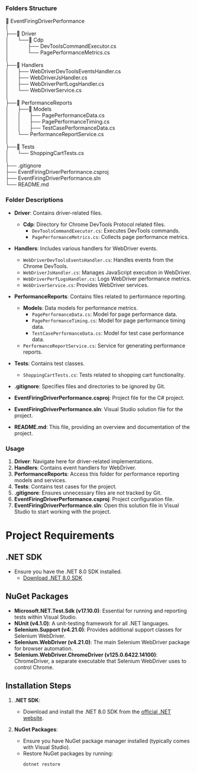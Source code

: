 ### Folders Structure

📁&nbsp;EventFiringDriverPerformance   
│   
├──📁&nbsp;Driver   
│&nbsp;&nbsp;&nbsp;&nbsp;&nbsp;&nbsp;└──📁&nbsp;Cdp   
│&nbsp;&nbsp;&nbsp;&nbsp;&nbsp;&nbsp;&nbsp;&nbsp;&nbsp;&nbsp;&nbsp;&nbsp;&nbsp;├──&nbsp;DevToolsCommandExecutor.cs   
│&nbsp;&nbsp;&nbsp;&nbsp;&nbsp;&nbsp;&nbsp;&nbsp;&nbsp;&nbsp;&nbsp;&nbsp;&nbsp;└──&nbsp;PagePerformanceMetrics.cs   
│   
├──📁&nbsp;Handlers   
│&nbsp;&nbsp;&nbsp;&nbsp;&nbsp;&nbsp;├──&nbsp;WebDriverDevToolsEventsHandler.cs   
│&nbsp;&nbsp;&nbsp;&nbsp;&nbsp;&nbsp;├──&nbsp;WebDriverJsHandler.cs   
│&nbsp;&nbsp;&nbsp;&nbsp;&nbsp;&nbsp;├──&nbsp;WebDriverPerfLogsHandler.cs   
│&nbsp;&nbsp;&nbsp;&nbsp;&nbsp;&nbsp;└──&nbsp;WebDriverService.cs   
│   
├──📁&nbsp;PerformanceReports   
│&nbsp;&nbsp;&nbsp;&nbsp;&nbsp;&nbsp;├──📁&nbsp;Models   
│&nbsp;&nbsp;&nbsp;&nbsp;&nbsp;&nbsp;│&nbsp;&nbsp;&nbsp;&nbsp;&nbsp;&nbsp;├──&nbsp;PagePerformanceData.cs   
│&nbsp;&nbsp;&nbsp;&nbsp;&nbsp;&nbsp;│&nbsp;&nbsp;&nbsp;&nbsp;&nbsp;&nbsp;├──&nbsp;PagePerformanceTiming.cs   
│&nbsp;&nbsp;&nbsp;&nbsp;&nbsp;&nbsp;│&nbsp;&nbsp;&nbsp;&nbsp;&nbsp;&nbsp;├──&nbsp;TestCasePerformanceData.cs   
│&nbsp;&nbsp;&nbsp;&nbsp;&nbsp;&nbsp;└──&nbsp;PerformanceReportService.cs   
│   
├──📁&nbsp;Tests   
│&nbsp;&nbsp;&nbsp;&nbsp;&nbsp;&nbsp;└──&nbsp;ShoppingCartTests.cs   
│   
├──&nbsp;.gitignore   
├──&nbsp;EventFiringDriverPerformance.csproj   
├──&nbsp;EventFiringDriverPerformance.sln   
└──&nbsp;README.md   




### Folder Descriptions

- **Driver**: Contains driver-related files.
  - **Cdp**: Directory for Chrome DevTools Protocol related files.
    - `DevToolsCommandExecutor.cs`: Executes DevTools commands.
    - `PagePerformanceMetrics.cs`: Collects page performance metrics.

- **Handlers**: Includes various handlers for WebDriver events.
  - `WebDriverDevToolsEventsHandler.cs`: Handles events from the Chrome DevTools.
  - `WebDriverJsHandler.cs`: Manages JavaScript execution in WebDriver.
  - `WebDriverPerfLogsHandler.cs`: Logs WebDriver performance metrics.
  - `WebDriverService.cs`: Provides WebDriver services.

- **PerformanceReports**: Contains files related to performance reporting.
  - **Models**: Data models for performance metrics.
    - `PagePerformanceData.cs`: Model for page performance data.
    - `PagePerformanceTiming.cs`: Model for page performance timing data.
    - `TestCasePerformanceData.cs`: Model for test case performance data.
  - `PerformanceReportService.cs`: Service for generating performance reports.

- **Tests**: Contains test classes.
  - `ShoppingCartTests.cs`: Tests related to shopping cart functionality.

- **.gitignore**: Specifies files and directories to be ignored by Git.
- **EventFiringDriverPerformance.csproj**: Project file for the C# project.
- **EventFiringDriverPerformance.sln**: Visual Studio solution file for the project.
- **README.md**: This file, providing an overview and documentation of the project.

### Usage

1. **Driver**: Navigate here for driver-related implementations.
2. **Handlers**: Contains event handlers for WebDriver.
3. **PerformanceReports**: Access this folder for performance reporting models and services.
4. **Tests**: Contains test cases for the project.
5. **.gitignore**: Ensures unnecessary files are not tracked by Git.
6. **EventFiringDriverPerformance.csproj**: Project configuration file.
7. **EventFiringDriverPerformance.sln**: Open this solution file in Visual Studio to start working with the project.


# Project Requirements

## .NET SDK
- Ensure you have the .NET 8.0 SDK installed.
  - [Download .NET 8.0 SDK](https://dotnet.microsoft.com/download/dotnet/8.0)

## NuGet Packages
- **Microsoft.NET.Test.Sdk (v17.10.0)**: Essential for running and reporting tests within Visual Studio.
- **NUnit (v4.1.0)**: A unit-testing framework for all .NET languages.
- **Selenium.Support (v4.21.0)**: Provides additional support classes for Selenium WebDriver.
- **Selenium.WebDriver (v4.21.0)**: The main Selenium WebDriver package for browser automation.
- **Selenium.WebDriver.ChromeDriver (v125.0.6422.14100)**: ChromeDriver, a separate executable that Selenium WebDriver uses to control Chrome.

## Installation Steps

1. **.NET SDK**:
   - Download and install the .NET 8.0 SDK from the [official .NET website](https://dotnet.microsoft.com/download/dotnet/8.0).

2. **NuGet Packages**:
   - Ensure you have NuGet package manager installed (typically comes with Visual Studio).
   - Restore NuGet packages by running:
     ```sh
     dotnet restore
     ```
